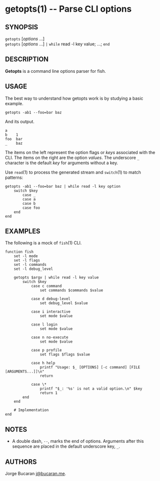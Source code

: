 getopts(1) -- Parse CLI options
===============================

## SYNOPSIS

`getopts` [*options* ...]<br>
`getopts` [*options* ...] `|` `while` read -l key value; ...; `end`<br>

## DESCRIPTION

**Getopts** is a command line options parser for fish.

## USAGE

The best way to understand how getopts work is by studying a basic example.

```
getopts -ab1 --foo=bar baz
```

And its output.

```
a
b    1
foo  bar
_    baz
```

The items on the left represent the option flags or *keys* associated with the CLI. The items on the right are the option *values*. The underscore `_` character is the default *key* for arguments without a key.

Use `read`(1) to process the generated stream and `switch`(1) to match patterns:

```
getopts -ab1 --foo=bar baz | while read -l key option
    switch $key
        case _
        case a
        case b
        case foo
    end
end
```

## EXAMPLES

The following is a mock of `fish`(1) CLI.

```
function fish
    set -l mode
    set -l flags
    set -l commands
    set -l debug_level

    getopts $argv | while read -l key value
        switch $key
            case c command
                set commands $commands $value

            case d debug-level
                set debug_level $value

            case i interactive
                set mode $value

            case l login
                set mode $value

            case n no-execute
                set mode $value

            case p profile
                set flags $flags $value

            case h help
                printf "Usage: $_ [OPTIONS] [-c command] [FILE [ARGUMENTS...]]\n"
                return

            case \*
                printf "$_: '%s' is not a valid option.\n" $key
                return 1
        end
    end

    # Implementation
end
```

## NOTES

* A double dash, `--`, marks the end of options. Arguments after this sequence are placed in the default underscore key, `_`.

## AUTHORS

Jorge Bucaran <j@bucaran.me>.
